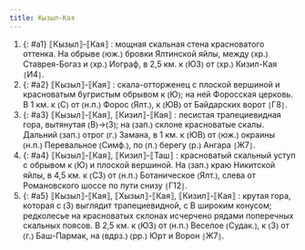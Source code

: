 ```yaml
---
title: Кызыл-Кая
---
```


1. {: #a1} ⟦Кызыл⟧-⟦Кая⟧
: мощная скальная стена красноватого оттенка. На обрыве ⦅юж.⦆ бровки Ялтинской яйлы, между ⦅хр.⦆ Ставрея-Богаз и ⦅хр.⦆ Иограф, в 2,5 км. к ⦅ЮЗ⦆ от ⦅хр.⦆ Кизил-Кая ⦃И4⦄.
2. {: #a2} ⟦Кызыл⟧-⟦Кая⟧
: скала-отторженец с плоской вершиной и красноватым бугристым обрывом к ⦅Ю⦆; на ней Форосская церковь. В 1 км. к ⦅С⦆ от ⦅н.п.⦆ Форос ⦅Ялт.⦆, к ⦅ЮВ⦆ от Байдарских ворот ⦃Г8⦄.
3. {: #a3} ⟦Кызыл⟧-⟦Кая⟧, ⟦Кизил⟧-⟦Кая⟧
: лесистая трапециевидная гора, вытянутая ⦅В⦆→⦅З⦆; на ⦅зап.⦆ склоне красноватые скалы. Дальний ⦅зап.⦆ отрог ⦅г.⦆ Замана, в 1 км. к ⦅ЮВ⦆ от ⦅юж.⦆ окраины ⦅н.п.⦆ Перевальное ⦅Симф.⦆, по ⦅п.⦆ берегу ⦅р.⦆ Ангара ⦃Ж7⦄.
4. {: #a4} ⟦Кызыл⟧-⟦Кая⟧, ⟦Кизил⟧-⟦Таш⟧
: красноватый скальный уступ с обрывом к ⦅Ю⦆ и плоской вершиной. На ⦅зап.⦆ краю Никитской яйлы, в 4,5 км. к ⦅СЗ⦆ от ⦅н.п.⦆ Ботаническое ⦅Ялт.⦆, слева от Романовского шоссе по пути снизу ⦃Г12⦄.
5. {: #a5} ⟦Кызыл⟧-⟦Кая⟧, ⟦Хызыл⟧-⟦Кая⟧, ⟦Кизил⟧-⟦Кая⟧
: крутая гора, которая с ⦅З⦆ выглядит трапециевидной, с В широким конусом; редколесье на красноватых склонах исчерчено рядами поперечных скальных поясов. В 2,5 км. к ⦅ЮЗ⦆ от ⦅н.п.⦆ Веселое ⦅Судак.⦆, к ⦅З⦆ от ⦅г.⦆ Баш-Пармак, на ⦅вдрз.⦆ ⦅рр.⦆ Юрт и Ворон ⦃Ж7⦄.

